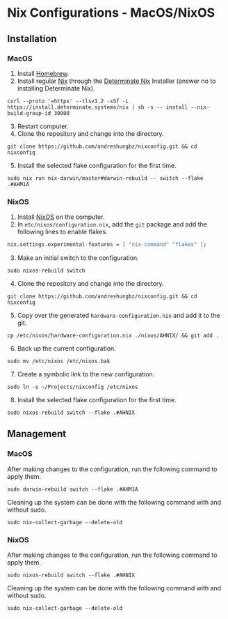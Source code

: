 # Nix Configurations - MacOS/NixOS

## Installation

### MacOS

1. Install [Homebrew](https://brew.sh/).
2. Install regular [Nix](https://nixos.org/) through the [Determinate Nix](https://determinate.systems/) Installer (answer no to installing Determinate Nix).

```
curl --proto '=https' --tlsv1.2 -sSf -L https://install.determinate.systems/nix | sh -s -- install --nix-build-group-id 30000
```

3. Restart computer.
4. Clone the repository and change into the directory.

```
git clone https://github.com/andreshungbz/nixconfig.git && cd nixconfig
```

5. Install the selected flake configuration for the first time.

```
sudo nix run nix-darwin/master#darwin-rebuild -- switch --flake .#AHM1A
```

### NixOS

1. Install [NixOS](https://nixos.org/) on the computer.
2. In `etc/nixos/configuration.nix`, add the `git` package and add the following lines to enable flakes.

```nix
nix.settings.experimental-features = [ "nix-command" "flakes" ];
```

3. Make an initial switch to the configuration.

```
sudo nixos-rebuild switch
```

4. Clone the repository and change into the directory.

```
git clone https://github.com/andreshungbz/nixconfig.git && cd nixconfig
```

5. Copy over the generated `hardware-configuration.nix` and add it to the git.

```
cp /etc/nixos/hardware-configuration.nix ./nixos/AHNIX/ && git add .
```

6. Back up the current configuration.

```
sudo mv /etc/nixos /etc/nixos.bak
```

7. Create a symbolic link to the new configuration.

```
sudo ln -s ~/Projects/nixconfig /etc/nixos
```

8. Install the selected flake configuration for the first time.

```
sudo nixos-rebuild switch --flake .#AHNIX
```

## Management

### MacOS

After making changes to the configuration, run the following command to apply them.

```
sudo darwin-rebuild switch --flake .#AHM1A
```

Cleaning up the system can be done with the following command with and without sudo.

```
sudo nix-collect-garbage --delete-old
```

### NixOS

After making changes to the configuration, run the following command to apply them.

```
sudo nixos-rebuild switch --flake .#AHNIX
```

Cleaning up the system can be done with the following command with and without sudo.

```
sudo nix-collect-garbage --delete-old
```
